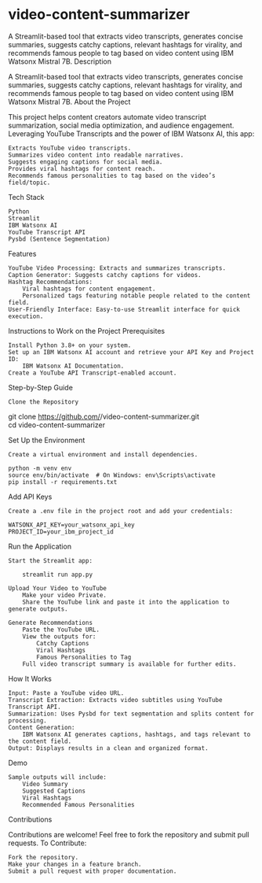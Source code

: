 # video-content-summarizer
A Streamlit-based tool that extracts video transcripts, generates concise summaries, suggests catchy captions, relevant hashtags for virality, and recommends famous people to tag based on video content using IBM Watsonx Mistral 7B.
Description

A Streamlit-based tool that extracts video transcripts, generates concise summaries, suggests catchy captions, relevant hashtags for virality, and recommends famous people to tag based on video content using IBM Watsonx Mistral 7B.
About the Project

This project helps content creators automate video transcript summarization, social media optimization, and audience engagement. Leveraging YouTube Transcripts and the power of IBM Watsonx AI, this app:

    Extracts YouTube video transcripts.
    Summarizes video content into readable narratives.
    Suggests engaging captions for social media.
    Provides viral hashtags for content reach.
    Recommends famous personalities to tag based on the video’s field/topic.

Tech Stack

    Python
    Streamlit
    IBM Watsonx AI
    YouTube Transcript API
    Pysbd (Sentence Segmentation)

Features

    YouTube Video Processing: Extracts and summarizes transcripts.
    Caption Generator: Suggests catchy captions for videos.
    Hashtag Recommendations:
        Viral hashtags for content engagement.
        Personalized tags featuring notable people related to the content field.
    User-Friendly Interface: Easy-to-use Streamlit interface for quick execution.

Instructions to Work on the Project
Prerequisites

    Install Python 3.8+ on your system.
    Set up an IBM Watsonx AI account and retrieve your API Key and Project ID:
        IBM Watsonx AI Documentation.
    Create a YouTube API Transcript-enabled account.

Step-by-Step Guide

    Clone the Repository

git clone https://github.com/<your-username>/video-content-summarizer.git  
cd video-content-summarizer  

Set Up the Environment

    Create a virtual environment and install dependencies.

    python -m venv env  
    source env/bin/activate  # On Windows: env\Scripts\activate  
    pip install -r requirements.txt  

Add API Keys

    Create a .env file in the project root and add your credentials:

    WATSONX_API_KEY=your_watsonx_api_key  
    PROJECT_ID=your_ibm_project_id  

Run the Application

    Start the Streamlit app:

        streamlit run app.py  

    Upload Your Video to YouTube
        Make your video Private.
        Share the YouTube link and paste it into the application to generate outputs.

    Generate Recommendations
        Paste the YouTube URL.
        View the outputs for:
            Catchy Captions
            Viral Hashtags
            Famous Personalities to Tag
        Full video transcript summary is available for further edits.

How It Works

    Input: Paste a YouTube video URL.
    Transcript Extraction: Extracts video subtitles using YouTube Transcript API.
    Summarization: Uses Pysbd for text segmentation and splits content for processing.
    Content Generation:
        IBM Watsonx AI generates captions, hashtags, and tags relevant to the content field.
    Output: Displays results in a clean and organized format.

Demo

    Sample outputs will include:
        Video Summary
        Suggested Captions
        Viral Hashtags
        Recommended Famous Personalities

Contributions

Contributions are welcome! Feel free to fork the repository and submit pull requests.
To Contribute:

    Fork the repository.
    Make your changes in a feature branch.
    Submit a pull request with proper documentation.

